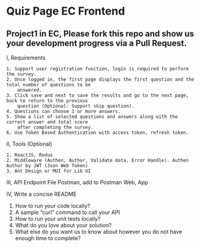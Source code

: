 # Quiz Page EC Frontend

## Project1 in EC, Please fork this repo and show us your development progress via a Pull Request.

I, Requirements

	1. Support user registration function, login is required to perform the survey.
	2. Once logged in, the first page displays the first question and the total number of questions to be
		answered.
	3. Click save and next to save the results and go to the next page, back to return to the previous
		question (Optional: Support skip question).
	4. Questions can choose 1 or more answers.
	5. Show a list of selected questions and answers along with the correct answer and total score
		after completing the survey.
	6. Use Token Based Authentication with access token, refresh token.
  
II, Tools (Optional)

	1. ReactJS, Redux
	2. Middleware (Authen, Author, Validate data, Error Handle). Authen Author by JWT (Json Web Token)
	3. Ant Design or MUI for Lib UI
  
III, API Endpoint
  File Postman, add to Postman Web, App
  
IV, Write a concise README
  1. How to run your code locally?
  2. A sample “curl” command to call your API
  3. How to run your unit tests locally?
  4. What do you love about your solution?
  5. What else do you want us to know about however you do not have enough time to complete?  

